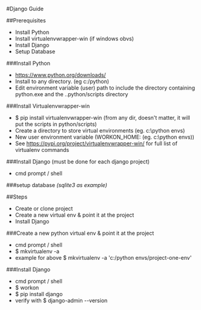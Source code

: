 #Django Guide

##Prerequisites
* Install Python
* Install virtualenvwrapper-win (if windows obvs)
* Install Django
* _<optional>_ Setup Database


###Install Python
* https://www.python.org/downloads/
* Install to any directory. (eg c:/python)
* Edit environment variable (user) path to include the directory containing python.exe and the ..python/scripts directory

###Install Virtualenvwrapper-win
* $ pip install virtualenvwrapper-win (from any dir, doesn't matter, it will put the scripts in python/scripts)
* Create a directory to store virtual environments (eg. c:\python envs)
* New user environment variable (WORKON_HOME: (eg. c:\python envs))
* See https://pypi.org/project/virtualenvwrapper-win/ for full list of virtualenv commands

###Install Django (must be done for each django project)
* cmd prompt / shell 

###setup database _(sqlite3 as example)_


##Steps
* Create or clone project
* Create a new virtual env & point it at the project
* Install Django

###Create a new python virtual env & point it at the project
* cmd prompt / shell 
* $ mkvirtualenv -a <path to django project> <virtual env name>
* example for above $ mkvirtualenv -a 'c:/python envs/project-one-env'
  
###Install Django
* cmd prompt / shell
* $ workon <virtual env name>
* $ pip install django
* verify with $ django-admin --version
